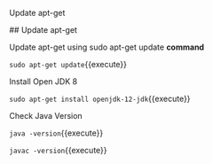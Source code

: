 Update apt-get

## Update apt-get

Update apt-get using sudo apt-get update **command**

`sudo apt-get update`{{execute}}

Install Open JDK 8

`sudo apt-get install openjdk-12-jdk`{{execute}}

Check Java Version

`java -version`{{execute}}

`javac -version`{{execute}}


